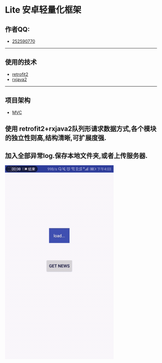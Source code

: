 # Lite 安卓轻量化框架

## 作者QQ:
* [252590770](#category)
---------

## 使用的技术

* [retrofit2](#category)
* [rxjava2](#recommend)

---------
## 项目架构
* [MVC](#articles)



使用 retrofit2+rxjava2队列形请求数据方式,各个模块的独立性则高,结构清晰,可扩展度强.
--
加入全部异常log.保存本地文件夹,或者上传服务器.
--
![nihao](https://github.com/252590770/Lite/blob/master/2018-01-16-16-13-38.gif)


